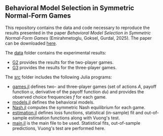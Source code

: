 ## Behavioral Model Selection in Symmetric Normal-Form Games

This repository contains the data and code necessary to reproduce the results presented in the paper *Behavioral Model Selection in Symmetric Normal-Form Games* (Emirahmetoglu, Goksel, Gurdal, 2025). The paper can be downloaded [here](https://papers.ssrn.com/sol3/papers.cfm?abstract_id=5204145).

The [data](/data) folder contains the experimental results: 
* [G2](/data/G2.csv) provides the results for the two-player games.
* [G3](/data/G3.csv) provides the results for the three-player games.

The [src](/src) folder includes the following Julia programs:
* [games.jl](/src/games.jl) defines two- and three-player games (set of actions $A$, payoff function $u$, derivative of the payoff function $du$) and provides the observed choice frequencies $f$ for each game. 
* [models.jl](/src/models.jl) defines the behavioral models.
* [Nash.jl](/src/Nash.jl) computes the symmetric Nash equilibrium for each game. 
* [estimation.jl](/src/estimation.jl) defines loss functions, statistical (in-sample) fit and out-of-sample estimation functions along with Vuong's test.
* [main.jl](/src/main.jl) is the main file to be used. Statistical fits, out-of-sample predictions, Vuong's test are performed here. 
